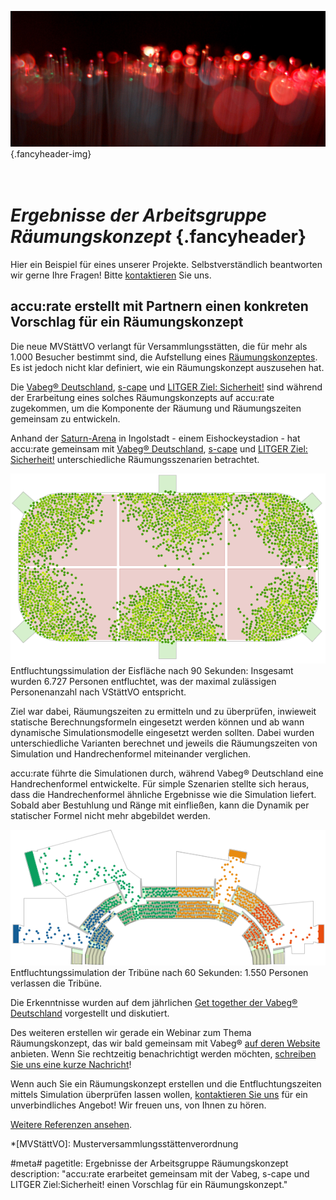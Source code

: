 ![](/img/accurate-bild-start.jpg) {.fancyheader-img}
# <br /> *Ergebnisse der Arbeits&shy;gruppe Räumungs&shy;konzept* {.fancyheader}

Hier ein Beispiel für eines unserer Projekte.
Selbstverständlich beantworten wir gerne Ihre Fragen!
Bitte [kontaktieren](kontakt) Sie uns.

## accu:rate erstellt mit Partnern einen konkreten Vorschlag für ein Räumungskonzept

Die neue MVStättVO verlangt für Versammlungsstätten, die für mehr als 1.000 Besucher bestimmt sind, die Aufstellung eines [Räumungskonzeptes](/raeumungskonzepte).
Es ist jedoch nicht klar definiert, wie ein Räumungskonzept auszusehen hat.

Die [Vabeg® Deutschland](http://www.vabeg.com/), [s-cape](http://www.s-cape.me/) und [LITGER Ziel: Sicherheit!](http://www.litger.de/) sind während der Erarbeitung eines solches Räumungskonzepts auf accu:rate zugekommen, um die Komponente der Räumung und Räumungszeiten gemeinsam zu entwickeln.

Anhand der [Saturn-Arena](http://www.saturn-arena.de/) in Ingolstadt - einem Eishockeystadion - hat accu:rate gemeinsam mit [Vabeg® Deutschland](http://www.vabeg.com/), [s-cape](http://www.s-cape.me/) und [LITGER Ziel: Sicherheit!](http://www.litger.de/) unterschiedliche Räumungsszenarien betrachtet.


![Entfluchtungssimulation der Eisfläche nach 90 Sekunden: Insgesamt wurden 6.727 Personen entfluchtet, was der maximal zulässigen Personenanzahl nach VStättVO entspricht](img/referenzen/raeumung-simulation-stadion-nach-90-sekunden.png)  
Entfluchtungssimulation der Eisfläche nach 90 Sekunden: Insgesamt wurden 6.727 Personen entfluchtet, was der maximal zulässigen Personenanzahl nach VStättVO entspricht.


Ziel war dabei, Räumungszeiten zu ermitteln und zu überprüfen, inwieweit statische Berechnungsformeln eingesetzt werden können und ab wann dynamische Simulationsmodelle eingesetzt werden sollten.
Dabei wurden unterschiedliche Varianten berechnet und jeweils die Räumungszeiten von Simulation und Handrechenformel miteinander verglichen. 

accu:rate führte die Simulationen durch, während Vabeg® Deutschland eine Handrechenformel entwickelte. Für simple Szenarien stellte sich heraus, dass die Handrechenformel ähnliche Ergebnisse wie die Simulation liefert. Sobald aber Bestuhlung und Ränge mit einfließen, kann die Dynamik per statischer Formel nicht mehr abgebildet werden.


![Entfluchtungssimulation der Tribüne nach 60 Sekunden: 1.550 Personen verlassen die Tribüne](img/referenzen/entfluchtung-stadion-tribuene-simulation-60s.png)  
Entfluchtungssimulation der Tribüne nach 60 Sekunden: 1.550 Personen verlassen die Tribüne.


Die Erkenntnisse wurden auf dem jährlichen [Get together der Vabeg® Deutschland](http://www.vabeg.com/publikationen/news-stellungnahmen/news/522-4-vabeg-get-together-in-eisenach) vorgestellt und diskutiert. 

Des weiteren erstellen wir gerade ein Webinar zum Thema Räumungskonzept, das wir bald gemeinsam mit Vabeg® [auf deren Website](http://www.vabeg.com/web-akademie) anbieten.
Wenn Sie rechtzeitig benachrichtigt werden möchten, [schreiben Sie uns eine kurze Nachricht](kontakt)!

Wenn auch Sie ein Räumungskonzept erstellen und die Entfluchtungszeiten mittels Simulation überprüfen lassen wollen, [kontaktieren Sie uns](kontakt) für ein unverbindliches Angebot! Wir freuen uns, von Ihnen zu hören.

[Weitere Referenzen ansehen](referenzen).



<!-- Abkürzungen: -->
*[MVStättVO]: Musterversammlungsstättenverordnung

#meta#
pagetitle: Ergebnisse der Arbeitsgruppe Räumungskonzept
description: "accu:rate erarbeitet gemeinsam mit der Vabeg, s-cape und LITGER Ziel:Sicherheit! einen Vorschlag für ein Räumungskonzept."



